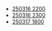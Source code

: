 * [250316 2200](250316%202200.md)
* [250316 2300](250316%202300.md)
* [250317 1800](250317%201800.md)